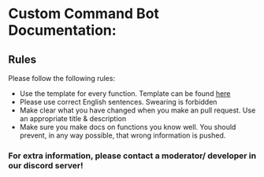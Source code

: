 # Custom Command Bot Documentation:

## Rules
Please follow the following rules:

* Use the template for every function. Template can be found [here](./function_template.md)
* Please use correct English sentences. Swearing is forbidden
* Make clear what you have changed when you make an pull request. Use an appropriate title & description
* Make sure you make docs on functions you know well. You should prevent, in any way possible, that wrong information is pushed.


### For extra information, please contact a moderator/ developer in our discord server!